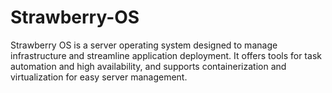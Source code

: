 # Strawberry-OS
Strawberry OS is a server operating system designed to manage infrastructure and streamline application deployment. It offers tools for task automation and high availability, and supports containerization and virtualization for easy server management.
